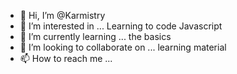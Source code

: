 - 👋 Hi, I’m @Karmistry
- 👀 I’m interested in ... Learning to code Javascript
- 🌱 I’m currently learning ... the basics
- 💞️ I’m looking to collaborate on ... learning material
- 📫 How to reach me ...

<!---
Karmistry/Karmistry is a ✨ special ✨ repository because its `README.md` (this file) appears on your GitHub profile.
You can click the Preview link to take a look at your changes.
--->
